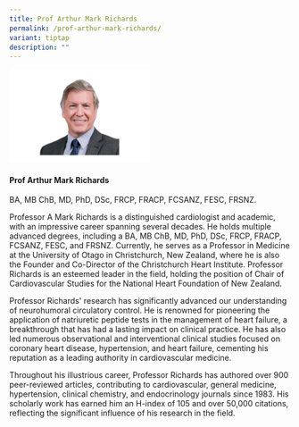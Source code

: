```yaml
---
title: Prof Arthur Mark Richards
permalink: /prof-arthur-mark-richards/
variant: tiptap
description: ""
---
```

<p></p>
<div class="isomer-image-wrapper">
<img style="width: 50%;" height="auto" width="100%" alt="" src="/images/ASPIRE Network /A_Mark_Richards.png">
</div>
<h4>Prof Arthur Mark Richards</h4>
<p>BA, MB ChB, MD, PhD, DSc, FRCP, FRACP, FCSANZ, FESC, FRSNZ.</p>
<p>Professor A Mark Richards is a distinguished cardiologist and academic,
with an impressive career spanning several decades. He holds multiple advanced
degrees, including a BA, MB ChB, MD, PhD, DSc, FRCP, FRACP, FCSANZ, FESC,
and FRSNZ. Currently, he serves as a Professor in Medicine at the University
of Otago in Christchurch, New Zealand, where he is also the Founder and
Co-Director of the Christchurch Heart Institute. Professor Richards is
an esteemed leader in the field, holding the position of Chair of Cardiovascular
Studies for the National Heart Foundation of New Zealand.</p>
<p>Professor Richards' research has significantly advanced our understanding
of neurohumoral circulatory control. He is renowned for pioneering the
application of natriuretic peptide tests in the management of heart failure,
a breakthrough that has had a lasting impact on clinical practice. He has
also led numerous observational and interventional clinical studies focused
on coronary heart disease, hypertension, and heart failure, cementing his
reputation as a leading authority in cardiovascular medicine.</p>
<p>Throughout his illustrious career, Professor Richards has authored over
900 peer-reviewed articles, contributing to cardiovascular, general medicine,
hypertension, clinical chemistry, and endocrinology journals since 1983.
His scholarly work has earned him an H-index of 105 and over 50,000 citations,
reflecting the significant influence of his research in the field.</p>
<p></p>